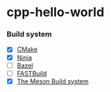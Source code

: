cpp-hello-world
===============
### Build system
- [x] [CMake](https://cmake.org/download/)
- [x] [Ninja](https://github.com/ninja-build/ninja)
- [ ] [Bazel](https://bazel.build/)
- [ ] [FASTBuild](https://www.fastbuild.org/docs/home.html)
- [x] [The Meson Build system](https://mesonbuild.com/)